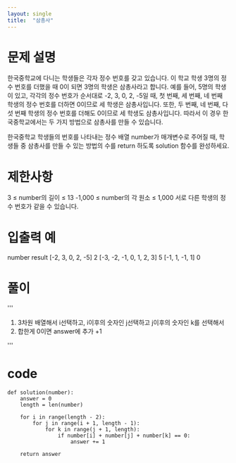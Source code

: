 ```yaml
---
layout: single 
title:  "삼총사"
---
```



# 문제 설명
한국중학교에 다니는 학생들은 각자 정수 번호를 갖고 있습니다. 이 학교 학생 3명의 정수 번호를 더했을 때 0이 되면 3명의 학생은 삼총사라고 합니다. 예를 들어, 5명의 학생이 있고, 각각의 정수 번호가 순서대로 -2, 3, 0, 2, -5일 때, 첫 번째, 세 번째, 네 번째 학생의 정수 번호를 더하면 0이므로 세 학생은 삼총사입니다. 또한, 두 번째, 네 번째, 다섯 번째 학생의 정수 번호를 더해도 0이므로 세 학생도 삼총사입니다. 따라서 이 경우 한국중학교에서는 두 가지 방법으로 삼총사를 만들 수 있습니다.

한국중학교 학생들의 번호를 나타내는 정수 배열 number가 매개변수로 주어질 때, 학생들 중 삼총사를 만들 수 있는 방법의 수를 return 하도록 solution 함수를 완성하세요.

# 제한사항
3 ≤ number의 길이 ≤ 13
-1,000 ≤ number의 각 원소 ≤ 1,000
서로 다른 학생의 정수 번호가 같을 수 있습니다.
# 입출력 예
number	result
[-2, 3, 0, 2, -5]	2
[-3, -2, -1, 0, 1, 2, 3]	5
[-1, 1, -1, 1]	0

# 풀이
'''
1. 3차원 배열해서 i선택하고, i이후의 숫자인 j선택하고 j이후의 숫자인 k를 선택해서 
2. 합한게 0이면 answer에 추가 +1 

'''
# code 
``` 
def solution(number):
    answer = 0
    length = len(number)

    for i in range(length - 2):
        for j in range(i + 1, length - 1):
            for k in range(j + 1, length):
                if number[i] + number[j] + number[k] == 0:
                    answer += 1

    return answer
``` 
